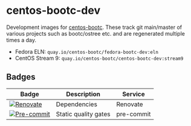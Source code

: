 # centos-bootc-dev

Development images for [centos-bootc](https://github.com/CentOS/centos-bootc).
These track git main/master of various projects such as bootc/ostree etc.
and are regenerated multiple times a day.

- Fedora ELN: `quay.io/centos-bootc/fedora-bootc-dev:eln`
- CentOS Stream 9: `quay.io/centos-bootc/centos-bootc-dev:stream9`

## Badges

| Badge                   | Description          | Service      |
| ----------------------- | -------------------- | ------------ |
| [![Renovate][1]][2]     | Dependencies         | Renovate     |
| [![Pre-commit][3]][4]   | Static quality gates | pre-commit   |

[1]: https://img.shields.io/badge/renovate-enabled-brightgreen?logo=renovate
[2]: https://renovatebot.com
[3]: https://img.shields.io/badge/pre--commit-enabled-brightgreen?logo=pre-commit
[4]: https://pre-commit.com/
